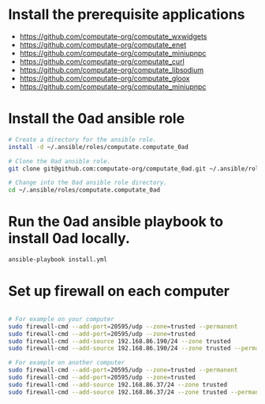 
# Install the prerequisite applications

- https://github.com/computate-org/computate_wxwidgets
- https://github.com/computate-org/computate_enet
- https://github.com/computate-org/computate_miniupnpc
- https://github.com/computate-org/computate_curl
- https://github.com/computate-org/computate_libsodium
- https://github.com/computate-org/computate_gloox
- https://github.com/computate-org/computate_miniupnpc

# Install the 0ad ansible role

```bash
# Create a directory for the ansible role. 
install -d ~/.ansible/roles/computate.computate_0ad

# Clone the 0ad ansible role. 
git clone git@github.com:computate-org/computate_0ad.git ~/.ansible/roles/computate.computate_0ad

# Change into the 0ad ansible role directory. 
cd ~/.ansible/roles/computate.computate_0ad
```

# Run the 0ad ansible playbook to install 0ad locally. 

```bash
ansible-playbook install.yml
```

# Set up firewall on each computer

```bash

# For example on your computer
sudo firewall-cmd --add-port=20595/udp --zone=trusted --permanent
sudo firewall-cmd --add-port=20595/udp --zone=trusted
sudo firewall-cmd --add-source 192.168.86.190/24 --zone trusted
sudo firewall-cmd --add-source 192.168.86.190/24 --zone trusted --permanent

# For example on another computer
sudo firewall-cmd --add-port=20595/udp --zone=trusted --permanent
sudo firewall-cmd --add-port=20595/udp --zone=trusted
sudo firewall-cmd --add-source 192.168.86.37/24 --zone trusted
sudo firewall-cmd --add-source 192.168.86.37/24 --zone trusted --permanent
```
